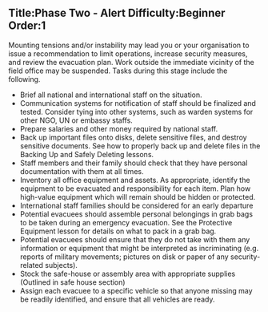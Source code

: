 Title:Phase Two  - Alert
Difficulty:Beginner
Order:1
---
<p>Mounting tensions and/or instability may lead you or your organisation to issue a recommendation to limit operations, increase security measures, and review the evacuation plan.  Work outside the immediate vicinity of the field office may be suspended.  Tasks during this stage include the following.</p><p><ul><li>Brief all national and international staff on the situation.</li><li>Communication systems for notification of staff should be finalized and tested.  Consider tying into other systems, such as warden systems for other NGO, UN or embassy staffs.</li><li>Prepare salaries and other money required by national staff.</li><li>Back up important files onto disks, delete sensitive files, and destroy sensitive documents.  See how to properly back up and delete files in the Backing Up and Safely Deleting lessons.</li><li>Staff members and their family should check that they have personal documentation with them at all times.</li><li>Inventory all office equipment and assets.  As appropriate, identify the equipment to be evacuated and responsibility for each item.  Plan how high-value equipment which will remain should be hidden or protected.</li><li>International staff families should be considered for an early departure</li><li>Potential evacuees should assemble personal belongings in grab bags to be taken during an emergency evacuation. See the Protective Equipment lesson for details on what to pack in a grab bag.</li><li>Potential evacuees should ensure that they do not take with them any information or equipment that might be interpreted as incriminating (e.g. reports of military movements; pictures on disk or paper of any security-related subjects).</li><li>Stock the safe-house or assembly area with appropriate supplies (Outlined in safe house section)</li><li>Assign each evacuee to a specific vehicle so that anyone missing may be readily identified, and ensure that all vehicles are ready.</li></ul></p>